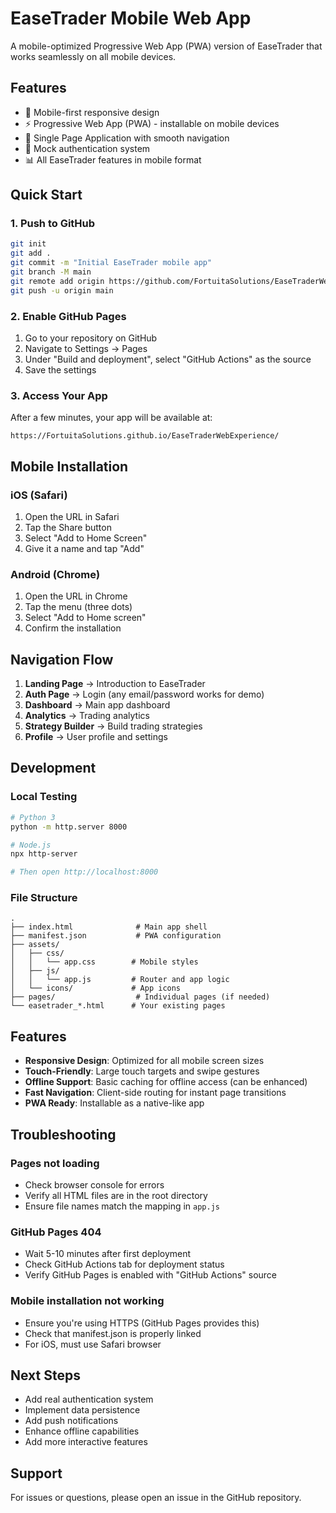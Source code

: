 # EaseTrader Mobile Web App

A mobile-optimized Progressive Web App (PWA) version of EaseTrader that works seamlessly on all mobile devices.

## Features

- 📱 Mobile-first responsive design
- ⚡ Progressive Web App (PWA) - installable on mobile devices
- 🔄 Single Page Application with smooth navigation
- 🔐 Mock authentication system
- 📊 All EaseTrader features in mobile format

## Quick Start

### 1. Push to GitHub

```bash
git init
git add .
git commit -m "Initial EaseTrader mobile app"
git branch -M main
git remote add origin https://github.com/FortuitaSolutions/EaseTraderWebExperience.git
git push -u origin main
```

### 2. Enable GitHub Pages

1. Go to your repository on GitHub
2. Navigate to Settings → Pages
3. Under "Build and deployment", select "GitHub Actions" as the source
4. Save the settings

### 3. Access Your App

After a few minutes, your app will be available at:
```
https://FortuitaSolutions.github.io/EaseTraderWebExperience/
```

## Mobile Installation

### iOS (Safari)
1. Open the URL in Safari
2. Tap the Share button
3. Select "Add to Home Screen"
4. Give it a name and tap "Add"

### Android (Chrome)
1. Open the URL in Chrome
2. Tap the menu (three dots)
3. Select "Add to Home screen"
4. Confirm the installation

## Navigation Flow

1. **Landing Page** → Introduction to EaseTrader
2. **Auth Page** → Login (any email/password works for demo)
3. **Dashboard** → Main app dashboard
4. **Analytics** → Trading analytics
5. **Strategy Builder** → Build trading strategies
6. **Profile** → User profile and settings

## Development

### Local Testing

```bash
# Python 3
python -m http.server 8000

# Node.js
npx http-server

# Then open http://localhost:8000
```

### File Structure

```
.
├── index.html              # Main app shell
├── manifest.json           # PWA configuration
├── assets/
│   ├── css/
│   │   └── app.css        # Mobile styles
│   ├── js/
│   │   └── app.js         # Router and app logic
│   └── icons/             # App icons
├── pages/                  # Individual pages (if needed)
└── easetrader_*.html      # Your existing pages
```

## Features

- **Responsive Design**: Optimized for all mobile screen sizes
- **Touch-Friendly**: Large touch targets and swipe gestures
- **Offline Support**: Basic caching for offline access (can be enhanced)
- **Fast Navigation**: Client-side routing for instant page transitions
- **PWA Ready**: Installable as a native-like app

## Troubleshooting

### Pages not loading
- Check browser console for errors
- Verify all HTML files are in the root directory
- Ensure file names match the mapping in `app.js`

### GitHub Pages 404
- Wait 5-10 minutes after first deployment
- Check GitHub Actions tab for deployment status
- Verify GitHub Pages is enabled with "GitHub Actions" source

### Mobile installation not working
- Ensure you're using HTTPS (GitHub Pages provides this)
- Check that manifest.json is properly linked
- For iOS, must use Safari browser

## Next Steps

- Add real authentication system
- Implement data persistence
- Add push notifications
- Enhance offline capabilities
- Add more interactive features

## Support

For issues or questions, please open an issue in the GitHub repository.
